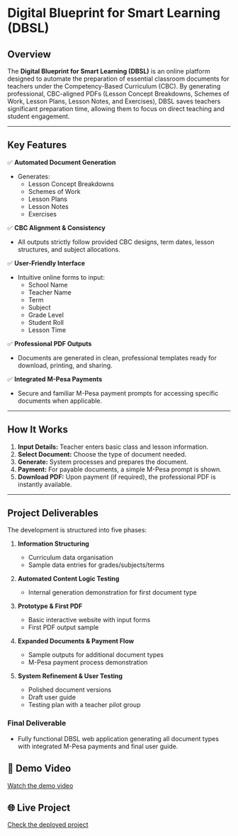 # Digital Blueprint for Smart Learning (DBSL)

## Overview

The **Digital Blueprint for Smart Learning (DBSL)** is an online platform designed to automate the preparation of essential classroom documents for teachers under the Competency-Based Curriculum (CBC). By generating professional, CBC-aligned PDFs (Lesson Concept Breakdowns, Schemes of Work, Lesson Plans, Lesson Notes, and Exercises), DBSL saves teachers significant preparation time, allowing them to focus on direct teaching and student engagement.

---

## Key Features

✅ **Automated Document Generation**

- Generates:
  - Lesson Concept Breakdowns
  - Schemes of Work
  - Lesson Plans
  - Lesson Notes
  - Exercises

✅ **CBC Alignment & Consistency**

- All outputs strictly follow provided CBC designs, term dates, lesson structures, and subject allocations.

✅ **User-Friendly Interface**

- Intuitive online forms to input:
  - School Name
  - Teacher Name
  - Term
  - Subject
  - Grade Level
  - Student Roll
  - Lesson Time

✅ **Professional PDF Outputs**

- Documents are generated in clean, professional templates ready for download, printing, and sharing.

✅ **Integrated M-Pesa Payments**

- Secure and familiar M-Pesa payment prompts for accessing specific documents when applicable.

---

## How It Works

1. **Input Details:** Teacher enters basic class and lesson information.
2. **Select Document:** Choose the type of document needed.
3. **Generate:** System processes and prepares the document.
4. **Payment:** For payable documents, a simple M-Pesa prompt is shown.
5. **Download PDF:** Upon payment (if required), the professional PDF is instantly available.

---

## Project Deliverables

The development is structured into five phases:

1. **Information Structuring**
   - Curriculum data organisation
   - Sample data entries for grades/subjects/terms

2. **Automated Content Logic Testing**
   - Internal generation demonstration for first document type

3. **Prototype & First PDF**
   - Basic interactive website with input forms
   - First PDF output sample

4. **Expanded Documents & Payment Flow**
   - Sample outputs for additional document types
   - M-Pesa payment process demonstration

5. **System Refinement & User Testing**
   - Polished document versions
   - Draft user guide
   - Testing plan with a teacher pilot group

### **Final Deliverable**

- Fully functional DBSL web application generating all document types with integrated M-Pesa payments and final user guide.

## 🎥 Demo Video  
[Watch the demo video](https://dbsl-liart.vercel.app/)

## 🌐 Live Project  
[Check the deployed project](https://drive.google.com/file/d/1jQKAQeaZIGNO9ZSr42SFowxnycVLN6Rf/view?usp=sharing)


